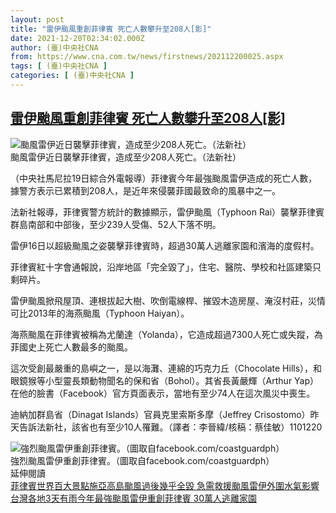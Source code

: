 ```yaml
---
layout: post
title: "雷伊颱風重創菲律賓 死亡人數攀升至208人[影]"
date: 2021-12-20T02:34:02.000Z
author: (臺)中央社CNA
from: https://www.cna.com.tw/news/firstnews/202112200025.aspx
tags: [ (臺)中央社CNA ]
categories: [ (臺)中央社CNA ]
---
```

<!--1639967642000-->
[雷伊颱風重創菲律賓 死亡人數攀升至208人[影]](https://www.cna.com.tw/news/firstnews/202112200025.aspx)
------

<div>
<div><div><div style="--aspect-ratio:2000/1500;"><picture><source media="(max-width: 414px)" data-srcset="https://imgcdn.cna.com.tw/www/WebPhotos/800/20211220/2000x1500_0805929833221.jpg"><source media="(min-width: 413px)" data-srcset="https://imgcdn.cna.com.tw/www/WebPhotos/1024/20211220/2000x1500_0805929833221.jpg"><img class='lazyload' data-src="https://imgcdn.cna.com.tw/www/WebPhotos/800/20211220/2000x1500_0805929833221.jpg" alt="颱風雷伊近日襲擊菲律賓，造成至少208人死亡。（法新社）" data-srcset="https://imgcdn.cna.com.tw/www/WebPhotos/800/20211220/2000x1500_0805929833221.jpg 414w, https://imgcdn.cna.com.tw/www/WebPhotos/1024/20211220/2000x1500_0805929833221.jpg 1024w"></picture></div><div>颱風雷伊近日襲擊菲律賓，造成至少208人死亡。（法新社）</div></div></div><div></div><div><p>（中央社馬尼拉19日綜合外電報導）菲律賓今年最強颱風雷伊造成的死亡人數，據警方表示已累積到208人，是近年來侵襲菲國最致命的風暴中之一。</p><p>法新社報導，菲律賓警方統計的數據顯示，雷伊颱風（Typhoon Rai）襲擊菲律賓群島南部和中部後，至少239人受傷、52人下落不明。</p><p>雷伊16日以超級颱風之姿襲擊菲律賓時，超過30萬人逃離家園和濱海的度假村。</p><p>菲律賓紅十字會通報說，沿岸地區「完全毀了」，住宅、醫院、學校和社區建築只剩碎片。</p><p>雷伊颱風掀飛屋頂、連根拔起大樹、吹倒電線桿、摧毀木造房屋、淹沒村莊，災情可比2013年的海燕颱風（Typhoon Haiyan）。</p><p>海燕颱風在菲律賓被稱為尤蘭達（Yolanda），它造成超過7300人死亡或失蹤，為菲國史上死亡人數最多的颱風。</p><p>這次受創最嚴重的島嶼之一，是以海灘、連綿的巧克力丘（Chocolate Hills），和眼鏡猴等小型靈長類動物聞名的保和省（Bohol）。其省長黃嚴輝（Arthur Yap）在他的臉書（Facebook）官方頁面表示，當地有至少74人在這次風災中喪生。</p><p>迪納加群島省（Dinagat Islands）官員克里索斯多摩（Jeffrey Crisostomo）昨天告訴法新社，該省也有至少10人罹難。（譯者：李晉緯/核稿：蔡佳敏）1101220</p><div class='media'>                                <div class='facebookMedia'>                                    <div class='fb-video' data-href='https://fb.watch/9-EGnyGJ6k/' data-lazy='true' data-allowfullscreen='true'></div>                                </div>                            </div><div class='media'>                                <div class='facebookMedia'>                                    <div class='fb-video' data-href='https://fb.watch/9-EIX4m4G_/' data-lazy='true' data-allowfullscreen='true'></div>                                </div>                            </div><div class='media'>                            <div class='floatImg center'>                                <div class='BGimgWrap' style='--aspect-ratio:1600/1200;'>                                    <picture>                                        <source media='(max-width: 414px)' data-srcset='https://imgcdn.cna.com.tw/www/WebPhotos/800/20211217/1600x1200_738927259658.jpg'>                                        <source media='(min-width: 413px)' data-srcset='https://imgcdn.cna.com.tw/www/WebPhotos/1024/20211217/1600x1200_738927259658.jpg'>                                        <img class='lazyload' alt='強烈颱風雷伊重創菲律賓。（圖取自facebook.com/coastguardph）' data-src='https://imgcdn.cna.com.tw/www/WebPhotos/800/20211217/1600x1200_738927259658.jpg' data-srcset='https://imgcdn.cna.com.tw/www/WebPhotos/800/20211217/1600x1200_738927259658.jpg 414w, https://imgcdn.cna.com.tw/www/WebPhotos/1024/20211217/1600x1200_738927259658.jpg 1024w'>                                    </picture>                                </div><div class='picinfo'>強烈颱風雷伊重創菲律賓。（圖取自facebook.com/coastguardph）</div></div></div><div class='paragraph moreArticle'><div class='moreArticle-title'>延伸閱讀</div><a class='moreArticle-link' href='https://www.cna.com.tw/news/firstnews/202112180252.aspx'><i class='icon-dot'></i><span>菲律賓世界百大景點施亞高島颱風過後幾乎全毀 急需救援</span></a><a class='moreArticle-link' href='https://www.cna.com.tw/news/firstnews/202112200015.aspx'><i class='icon-dot'></i><span>颱風雷伊外圍水氣影響 台灣各地3天有雨</span></a><a class='moreArticle-link' href='https://www.cna.com.tw/news/aopl/202112190105.aspx'><i class='icon-dot'></i><span>今年最強颱風雷伊重創菲律賓 30萬人逃離家園</span></a></div></div>
</div>
